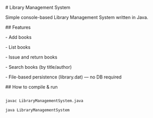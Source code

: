 \# Library Management System



Simple console-based Library Management System written in Java.



\## Features

\- Add books

\- List books

\- Issue and return books

\- Search books (by title/author)

\- File-based persistence (library.dat) — no DB required



\## How to compile \& run

```bash

javac LibraryManagementSystem.java

java LibraryManagementSystem



